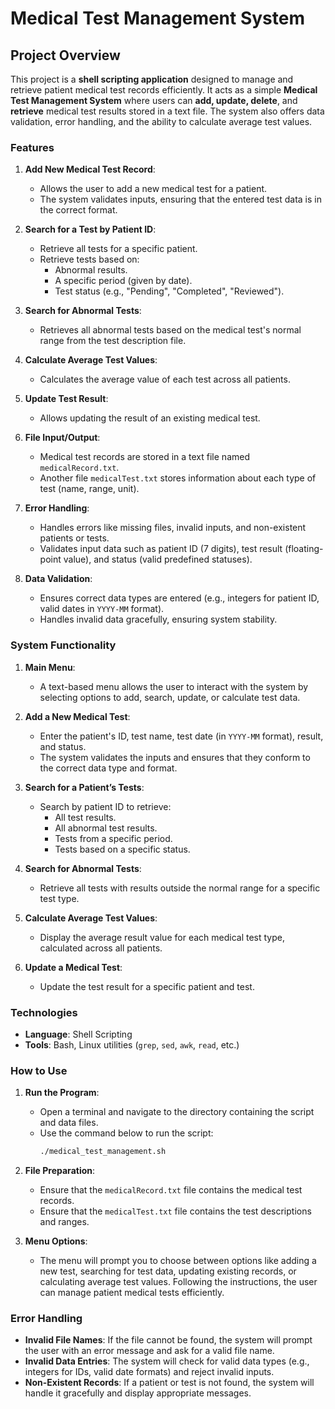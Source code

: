 # Medical Test Management System

## Project Overview
This project is a **shell scripting application** designed to manage and retrieve patient medical test records efficiently. It acts as a simple **Medical Test Management System** where users can **add, update, delete**, and **retrieve** medical test results stored in a text file. The system also offers data validation, error handling, and the ability to calculate average test values.

### Features
1. **Add New Medical Test Record**:
   - Allows the user to add a new medical test for a patient.
   - The system validates inputs, ensuring that the entered test data is in the correct format.

2. **Search for a Test by Patient ID**:
   - Retrieve all tests for a specific patient.
   - Retrieve tests based on:
     - Abnormal results.
     - A specific period (given by date).
     - Test status (e.g., "Pending", "Completed", "Reviewed").

3. **Search for Abnormal Tests**:
   - Retrieves all abnormal tests based on the medical test's normal range from the test description file.

4. **Calculate Average Test Values**:
   - Calculates the average value of each test across all patients.

5. **Update Test Result**:
   - Allows updating the result of an existing medical test.

6. **File Input/Output**:
   - Medical test records are stored in a text file named `medicalRecord.txt`.
   - Another file `medicalTest.txt` stores information about each type of test (name, range, unit).

7. **Error Handling**:
   - Handles errors like missing files, invalid inputs, and non-existent patients or tests.
   - Validates input data such as patient ID (7 digits), test result (floating-point value), and status (valid predefined statuses).

8. **Data Validation**:
   - Ensures correct data types are entered (e.g., integers for patient ID, valid dates in `YYYY-MM` format).
   - Handles invalid data gracefully, ensuring system stability.
  
### System Functionality
1. **Main Menu**:
   - A text-based menu allows the user to interact with the system by selecting options to add, search, update, or calculate test data.
   
2. **Add a New Medical Test**:
   - Enter the patient's ID, test name, test date (in `YYYY-MM` format), result, and status.
   - The system validates the inputs and ensures that they conform to the correct data type and format.

3. **Search for a Patient’s Tests**:
   - Search by patient ID to retrieve:
     - All test results.
     - All abnormal test results.
     - Tests from a specific period.
     - Tests based on a specific status.

4. **Search for Abnormal Tests**:
   - Retrieve all tests with results outside the normal range for a specific test type.

5. **Calculate Average Test Values**:
   - Display the average result value for each medical test type, calculated across all patients.

6. **Update a Medical Test**:
   - Update the test result for a specific patient and test.

### Technologies
- **Language**: Shell Scripting
- **Tools**: Bash, Linux utilities (`grep`, `sed`, `awk`, `read`, etc.)
  
### How to Use
1. **Run the Program**:
   - Open a terminal and navigate to the directory containing the script and data files.
   - Use the command below to run the script:
     ```bash
     ./medical_test_management.sh
     ```

2. **File Preparation**:
   - Ensure that the `medicalRecord.txt` file contains the medical test records.
   - Ensure that the `medicalTest.txt` file contains the test descriptions and ranges.

3. **Menu Options**:
   - The menu will prompt you to choose between options like adding a new test, searching for test data, updating existing records, or calculating average test values.
Following the instructions, the user can manage patient medical tests efficiently.

### Error Handling
- **Invalid File Names**: If the file cannot be found, the system will prompt the user with an error message and ask for a valid file name.
- **Invalid Data Entries**: The system will check for valid data types (e.g., integers for IDs, valid date formats) and reject invalid inputs.
- **Non-Existent Records**: If a patient or test is not found, the system will handle it gracefully and display appropriate messages.

